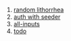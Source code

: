 1. [random lithorrhea](random_simple_lithorrhea.php)
2. [auth with seeder](auth)
3. [all-inputs](all_inputs)
4. [todo](todo)